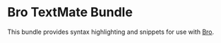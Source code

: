 # Bro TextMate Bundle

This bundle provides syntax highlighting and snippets for use with [Bro](http://bro.org).